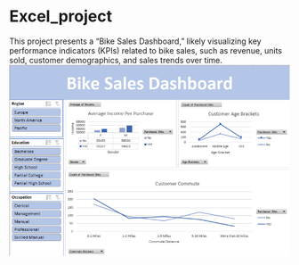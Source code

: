 # Excel_project
This project presents a “Bike Sales Dashboard,” likely visualizing key performance indicators (KPIs) related to bike sales, such as revenue, units sold, customer demographics, and sales trends over time.
![J](https://github.com/ver369/Excel_project/blob/main/BIKE%20SALES%20DASHBOARD.png)
